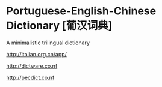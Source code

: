 # Portuguese-English-Chinese Dictionary [葡汉词典]

A minimalistic trilingual dictionary

http://italian.org.cn/app/

http://dictware.co.nf

http://pecdict.co.nf
